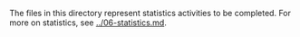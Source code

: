 The files in this directory represent statistics activities to be
completed. For more on statistics, see
[../06-statistics.md](../06-statistics.md).
